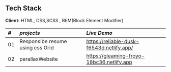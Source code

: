 
## Tech Stack

**Client:** HTML, CSS,SCSS , BEM(Block Element Modifier)
<!-- javaScript,React, Redux, TailwindCSS -->
<!-- 
**Server:** Node, Express -->
|*#* | *projects*     | *Live Demo*             |
| :-------- | :------- | :------------------------- |
| 01 | Responsibe resume using css Grid |https://reliable-dusk-f6543d.netlify.app/|
| 02 | parallaxWebsite |https://gleaming-froyo-18bc36.netlify.app|

